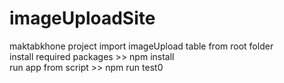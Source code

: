 # imageUploadSite
maktabkhone project
import imageUpload table from root folder <br>
install required packages >> npm install <br>
run app from script >> npm run test0 <br>

